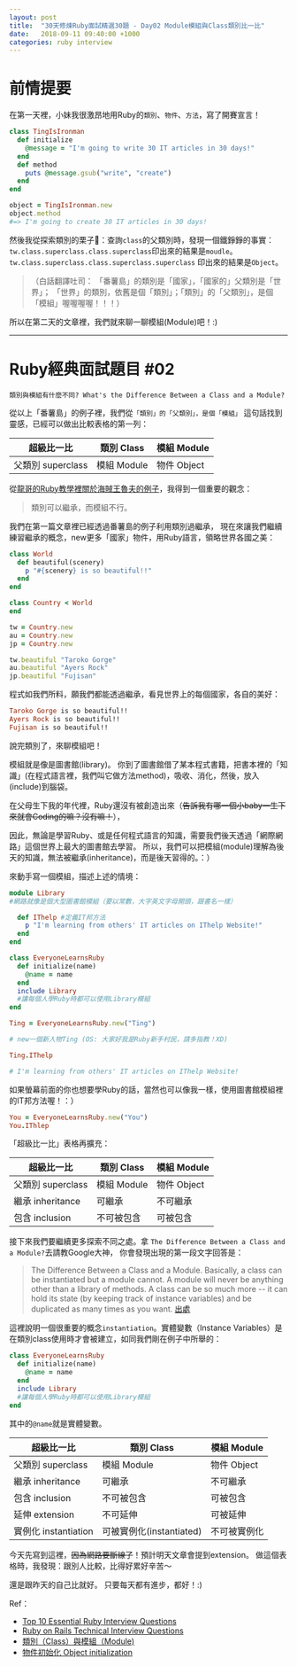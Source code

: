 ```yaml
---
layout: post
title:  "30天修煉Ruby面試精選30題 - Day02 Module模組與Class類別比一比"
date:   2018-09-11 09:40:00 +1000
categories: ruby interview
---
```


# 前情提要

在第一天裡，小妹我很激昂地用Ruby的`類別`、`物件`、`方法`，寫了開賽宣言！

```ruby
class TingIsIronman
  def initialize
    @message = "I'm going to write 30 IT articles in 30 days!"
  end
  def method
    puts @message.gsub("write", "create")
  end
end

object = TingIsIronman.new
object.method
#=> I'm going to create 30 IT articles in 30 days!
```

然後我從探索類別的栗子🌰：查詢`class`的父類別時，發現一個鐵錚錚的事實：`tw.class.superclass.class.superclass`印出來的結果是`moudle`。`tw.class.superclass.class.superclass.superclass` 印出來的結果是`Object`。

>（白話翻譯吐司：
>「番薯島」的類別是「國家」，「國家的」父類別是「世界」；
>「世界」的類別，依舊是個「類別」；「類別」的「父類別」，是個「模組」喔喔喔喔！！！）

所以在第二天的文章裡，我們就來聊一聊模組(Module)吧！:)

---

# Ruby經典面試題目 #02

`類別與模組有什麼不同? What's the Difference Between a Class and a Module?`

從以上「番薯島」的例子裡，我們從`「類別」的「父類別」，是個「模組」` 這句話找到靈感，已經可以做出比較表格的第一列：

超級比一比 | 類別 Class | 模組 Module
------------- | ------------- | -------------
父類別 superclass  | 模組 Module  | 物件 Object

從[龍哥的Ruby教學裡關於海賊王魯夫的例子](https://railsbook.tw/chapters/08-ruby-basic-4.html)，我得到一個重要的觀念：

> 類別可以繼承，而模組不行。

我們在第一篇文章裡已經透過番薯島的例子利用類別過繼承，
現在來讓我們繼續練習繼承的概念，new更多「國家」物件，用Ruby語言，領略世界各國之美：

```ruby
class World
  def beautiful(scenery)
    p "#{scenery} is so beautiful!!"
  end
end

class Country < World
end

tw = Country.new
au = Country.new
jp = Country.new

tw.beautiful "Taroko Gorge"
au.beautiful "Ayers Rock"
jp.beautiful "Fujisan"

```

程式如我們所料，願我們都能透過繼承，看見世界上的每個國家，各自的美好：

```ruby
Taroko Gorge is so beautiful!!
Ayers Rock is so beautiful!!
Fujisan is so beautiful!!
```

說完類別了，來聊模組吧！

模組就是像是圖書館(library)。
你到了圖書館借了某本程式書籍，把書本裡的「知識」(在程式語言裡，我們叫它做方法method)，吸收、消化，然後，放入(include)到腦袋。

在父母生下我的年代裡，Ruby還沒有被創造出來（~~告訴我有哪一個小baby一生下來就會Coding的嘛？沒有嘛！~~），

因此，無論是學習Ruby、或是任何程式語言的知識，需要我們後天透過「網際網路」這個世界上最大的圖書館去學習。
所以，我們可以把模組(module)理解為後天的知識，無法被繼承(inheritance)，而是後天習得的。：）

來動手寫一個模組，描述上述的情境：

```ruby
module Library
#網路就像是個大型圖書館模組（要以常數，大字英文字母開頭，跟書名一樣）

  def IThelp #定義IT邦方法
    p "I'm learning from others' IT articles on IThelp Website!"
  end
end

class EveryoneLearnsRuby
  def initialize(name)
    @name = name
  end
  include Library
  #讓每個人學Ruby時都可以使用Library模組
end

Ting = EveryoneLearnsRuby.new("Ting")

# new一個新人物Ting (OS: 大家好我是Ruby新手村民，請多指教！XD)

Ting.IThelp

# I'm learning from others' IT articles on IThelp Website!

```

如果螢幕前面的你也想要學Ruby的話，當然也可以像我一樣，使用圖書館模組裡的IT邦方法喔！：）

```ruby
You = EveryoneLearnsRuby.new("You")
You.IThlep
```

「超級比一比」表格再擴充：

超級比一比 | 類別 Class | 模組 Module
------------- | ------------- | -------------
父類別 superclass  | 模組 Module  | 物件 Object
繼承 inheritance  | 可繼承  | 不可繼承
包含 inclusion  | 不可被包含  | 可被包含

接下來我們要繼續更多探索不同之處。拿 `The Difference Between a Class and a Module?`去請教Google大神，
你會發現出現的第一段文字回答是：

> The Difference Between a Class and a Module. Basically, a class can be instantiated but a module cannot. A module will never be anything other than a library of methods. A class can be so much more -- it can hold its state (by keeping track of instance variables) and be duplicated as many times as you want. [出處](https://www.vikingcodeschool.com/professional-development-with-ruby/classes-vs-modules)

這裡說明一個很重要的概念`instantiation`。實體變數（Instance Variables）是在類別class使用時才會被建立，如同我們剛在例子中所舉的：

```ruby
class EveryoneLearnsRuby
  def initialize(name)
    @name = name
  end
  include Library
  #讓每個人學Ruby時都可以使用Library模組
end
```

其中的`@name`就是實體變數。

超級比一比 | 類別 Class | 模組 Module
------------- | ------------- | -------------
父類別 superclass  | 模組 Module  | 物件 Object
繼承 inheritance  | 可繼承  | 不可繼承
包含 inclusion  | 不可被包含  | 可被包含
延伸 extension  | 不可延伸  | 可被延伸
實例化 instantiation  | 可被實例化(instantiated)  | 不可被實例化

今天先寫到這裡，~~因為網路要斷線了~~！預計明天文章會提到extension。
做這個表格時，我發現：跟別人比較，比得好累好辛苦～

還是跟昨天的自己比就好。
只要每天都有進步，都好！:)

Ref：

* [Top 10 Essential Ruby Interview Questions](https://blog.bater.gq/ruby/2018/02/02/top-10-essential-ruby-interview-questions.html)
* [Ruby on Rails Technical Interview Questions](https://github.com/timurcatakli/ruby-on-rails-interview-questions-answers)
* [類別（Class）與模組（Module)](https://railsbook.tw/chapters/08-ruby-basic-4.html)
* [物件初始化 Object initialization](https://guides.ruby.tw/ruby/objinitialization.html)
